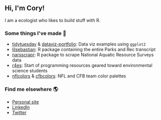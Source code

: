 ## Hi, I'm Cory! 

I am a ecologist who likes to build stuff with R. 

### Some things I've made :hammer:

* [tidytuesday](https://github.com/corysauve/tidytuesday) & [dataviz-portfolio](https://github.com/corysauve/dataviz-portfolio): Data viz examples using `ggplot2`
* [lilsebastian](https://github.com/corysauve/lilsebastian): R package containing the entire Parks and Rec transcript 
* [narsscrapr](https://github.com/corysauve/narsscrapr): R package to scrape National Aquatic Resource Surveys data
* [r4es](https://github.com/corysauve/r4es): Start of programming resources geared toward environmental science students
* [nflcolors](https://github.com/corysauve/nflcolors) & [cfbcolors](https://github.com/corysauve/cfbcolors): NFL and CFB team color palettes 


### Find me elsewhere 🌎

* [Personal site](https://www.corysauve.com) 
* [LinkedIn](https://www.linkedin.com/in/corysauve/)
* [Twitter](https://twitter.com/TheCorySauve)
